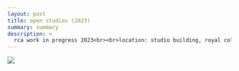 ```yaml
---
layout: post
title: open studios (2023)
summary: summary
description: >
  rca work in progress 2023<br><br>location: studio building, royal college of arts<br>dates: 3-4 february 2023<br>project: <a href="https://bsbiro.github.io/projects/pulpatronics" style="text-decoration:none" >pulpatronics</a>
---
```



<div class="slideshow-container">
<img src="https://bsbiro.github.io/exh7.jpg">
</div>
